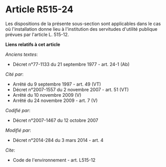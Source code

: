 # Article R515-24

Les dispositions de la présente sous-section sont applicables dans le cas où l'installation donne lieu à l'institution des
servitudes d'utilité publique prévues par l'article L. 515-12.

**Liens relatifs à cet article**

_Anciens textes_:

  - Décret n°77-1133 du 21 septembre 1977 - art. 24-1 (Ab)

_Cité par_:

  - Arrêté du 9 septembre 1997 - art. 49 (VT)
  - Décret n°2007-1557 du 2 novembre 2007 - art. 51 (VT)
  - Arrêté du 10 novembre 2009 (V)
  - Arrêté du 24 novembre 2009 - art. 7 (V)

_Codifié par_:

  - Décret n°2007-1467 du 12 octobre 2007

_Modifié par_:

  - Décret n°2014-284 du 3 mars 2014 - art. 4

_Cite_:

  - Code de l'environnement - art. L515-12
